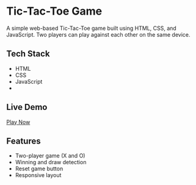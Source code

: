# Tic-Tac-Toe Game

A simple web-based Tic-Tac-Toe game built using HTML, CSS, and JavaScript. Two players can play against each other on the same device.

## Tech Stack

- HTML
- CSS
- JavaScript
- 
## Live Demo

[Play Now](https://CodeNoJutsu08.github.io/Tic-Tac-Toe/) 

## Features

- Two-player game (X and O)
- Winning and draw detection
- Reset game button
- Responsive layout

